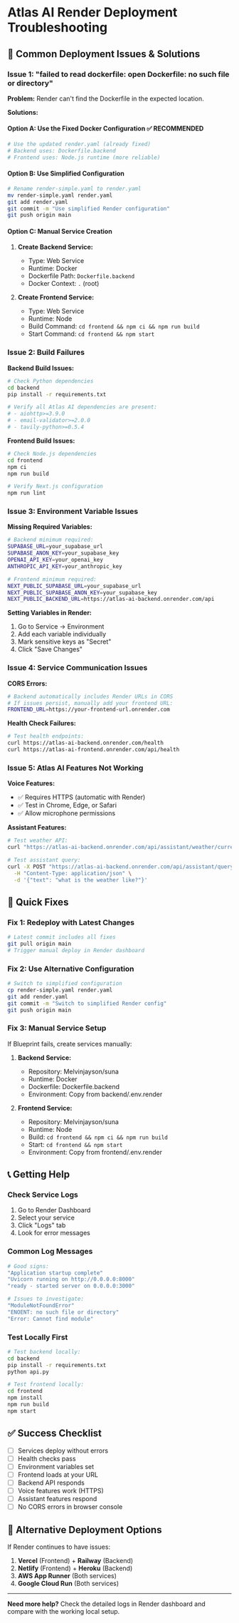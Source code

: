 # Atlas AI Render Deployment Troubleshooting

## 🚨 Common Deployment Issues & Solutions

### Issue 1: "failed to read dockerfile: open Dockerfile: no such file or directory"

**Problem:** Render can't find the Dockerfile in the expected location.

**Solutions:**

#### Option A: Use the Fixed Docker Configuration ✅ **RECOMMENDED**
```yaml
# Use the updated render.yaml (already fixed)
# Backend uses: Dockerfile.backend
# Frontend uses: Node.js runtime (more reliable)
```

#### Option B: Use Simplified Configuration
```bash
# Rename render-simple.yaml to render.yaml
mv render-simple.yaml render.yaml
git add render.yaml
git commit -m "Use simplified Render configuration"
git push origin main
```

#### Option C: Manual Service Creation
1. **Create Backend Service:**
   - Type: Web Service
   - Runtime: Docker
   - Dockerfile Path: `Dockerfile.backend`
   - Docker Context: `.` (root)

2. **Create Frontend Service:**
   - Type: Web Service
   - Runtime: Node
   - Build Command: `cd frontend && npm ci && npm run build`
   - Start Command: `cd frontend && npm start`

### Issue 2: Build Failures

**Backend Build Issues:**
```bash
# Check Python dependencies
cd backend
pip install -r requirements.txt

# Verify all Atlas AI dependencies are present:
# - aiohttp>=3.9.0
# - email-validator>=2.0.0
# - tavily-python>=0.5.4
```

**Frontend Build Issues:**
```bash
# Check Node.js dependencies
cd frontend
npm ci
npm run build

# Verify Next.js configuration
npm run lint
```

### Issue 3: Environment Variable Issues

**Missing Required Variables:**
```bash
# Backend minimum required:
SUPABASE_URL=your_supabase_url
SUPABASE_ANON_KEY=your_supabase_key
OPENAI_API_KEY=your_openai_key
ANTHROPIC_API_KEY=your_anthropic_key

# Frontend minimum required:
NEXT_PUBLIC_SUPABASE_URL=your_supabase_url
NEXT_PUBLIC_SUPABASE_ANON_KEY=your_supabase_key
NEXT_PUBLIC_BACKEND_URL=https://atlas-ai-backend.onrender.com/api
```

**Setting Variables in Render:**
1. Go to Service → Environment
2. Add each variable individually
3. Mark sensitive keys as "Secret"
4. Click "Save Changes"

### Issue 4: Service Communication Issues

**CORS Errors:**
```bash
# Backend automatically includes Render URLs in CORS
# If issues persist, manually add your frontend URL:
FRONTEND_URL=https://your-frontend-url.onrender.com
```

**Health Check Failures:**
```bash
# Test health endpoints:
curl https://atlas-ai-backend.onrender.com/health
curl https://atlas-ai-frontend.onrender.com/api/health
```

### Issue 5: Atlas AI Features Not Working

**Voice Features:**
- ✅ Requires HTTPS (automatic with Render)
- ✅ Test in Chrome, Edge, or Safari
- ✅ Allow microphone permissions

**Assistant Features:**
```bash
# Test weather API:
curl "https://atlas-ai-backend.onrender.com/api/assistant/weather/current?location=London"

# Test assistant query:
curl -X POST "https://atlas-ai-backend.onrender.com/api/assistant/query" \
  -H "Content-Type: application/json" \
  -d '{"text": "what is the weather like?"}'
```

## 🔧 Quick Fixes

### Fix 1: Redeploy with Latest Changes
```bash
# Latest commit includes all fixes
git pull origin main
# Trigger manual deploy in Render dashboard
```

### Fix 2: Use Alternative Configuration
```bash
# Switch to simplified configuration
cp render-simple.yaml render.yaml
git add render.yaml
git commit -m "Switch to simplified Render config"
git push origin main
```

### Fix 3: Manual Service Setup
If Blueprint fails, create services manually:

1. **Backend Service:**
   - Repository: Melvinjayson/suna
   - Runtime: Docker
   - Dockerfile: Dockerfile.backend
   - Environment: Copy from backend/.env.render

2. **Frontend Service:**
   - Repository: Melvinjayson/suna
   - Runtime: Node
   - Build: `cd frontend && npm ci && npm run build`
   - Start: `cd frontend && npm start`
   - Environment: Copy from frontend/.env.render

## 📞 Getting Help

### Check Service Logs
1. Go to Render Dashboard
2. Select your service
3. Click "Logs" tab
4. Look for error messages

### Common Log Messages
```bash
# Good signs:
"Application startup complete"
"Uvicorn running on http://0.0.0.0:8000"
"ready - started server on 0.0.0.0:3000"

# Issues to investigate:
"ModuleNotFoundError"
"ENOENT: no such file or directory"
"Error: Cannot find module"
```

### Test Locally First
```bash
# Test backend locally:
cd backend
pip install -r requirements.txt
python api.py

# Test frontend locally:
cd frontend
npm install
npm run build
npm start
```

## ✅ Success Checklist

- [ ] Services deploy without errors
- [ ] Health checks pass
- [ ] Environment variables set
- [ ] Frontend loads at your URL
- [ ] Backend API responds
- [ ] Voice features work (HTTPS)
- [ ] Assistant features respond
- [ ] No CORS errors in browser console

## 🎯 Alternative Deployment Options

If Render continues to have issues:

1. **Vercel** (Frontend) + **Railway** (Backend)
2. **Netlify** (Frontend) + **Heroku** (Backend)
3. **AWS App Runner** (Both services)
4. **Google Cloud Run** (Both services)

---

**Need more help?** Check the detailed logs in Render dashboard and compare with the working local setup.

